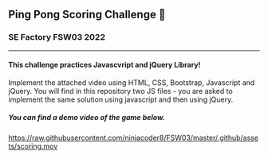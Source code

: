 
## Ping Pong Scoring Challenge 🏓
### SE Factory FSW03 2022
---

#### This challenge practices Javascvript and jQuery Library!
Implement the attached video using HTML, CSS, Bootstrap, Javascript and jQuery. You will find in this repository two JS files - you are asked to implement the same solution using javascript and then using jQuery. 

##### You can find a demo video of the game below.

  

https://raw.githubusercontent.com/ninjacoder8/FSW03/master/.github/assets/scoring.mov
